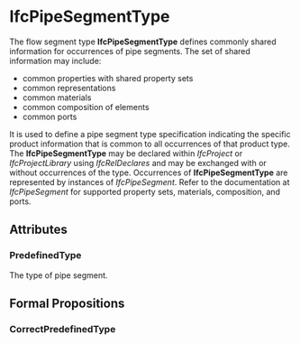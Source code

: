 # IfcPipeSegmentType

The flow segment type **IfcPipeSegmentType** defines commonly shared information for occurrences of pipe segments. The set of shared information may include:

* common properties with shared property sets
* common representations
* common materials
* common composition of elements
* common ports

<!-- end of short definition -->

It is used to define a pipe segment type specification indicating the specific product information that is common to all occurrences of that product type. The **IfcPipeSegmentType** may be declared within _IfcProject_ or _IfcProjectLibrary_ using _IfcRelDeclares_ and may be exchanged with or without occurrences of the type. Occurrences of **IfcPipeSegmentType** are represented by instances of _IfcPipeSegment_. Refer to the documentation at _IfcPipeSegment_ for supported property sets, materials, composition, and ports.

## Attributes

### PredefinedType
The type of pipe segment.

## Formal Propositions

### CorrectPredefinedType

